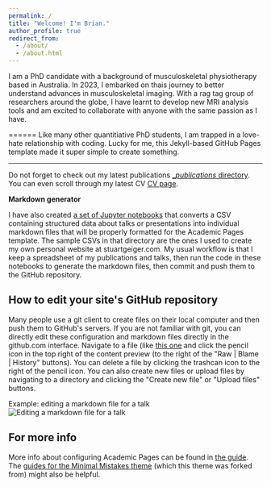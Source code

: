 ```yaml
---
permalink: /
title: "Welcome! I'm Brian."
author_profile: true
redirect_from: 
  - /about/
  - /about.html
---
```


I am a PhD candidate with a background of musculoskeletal physiotherapy based in Australia. In 2023, I embarked on thais journey to better understand advances in musculoskeletal imaging. With a rag tag group of researchers around the globe, I have learnt to develop new MRI analysis tools and am excited to collaborate with anyone with the same passion as I have.

======
Like many other quantitiative PhD students, I am trapped in a love-hate relationship with coding. Lucky for me, this Jekyll-based GitHub Pages template made it super simple to create something. 

------
Do not forget to check out my latest publications [__publications_ directory](https://github.com/brianwskim/academic-page.github.io/tree/master/_publications_). You can even scroll through my latest CV [CV page](https://academicpages.github.io/cv).

**Markdown generator**

I have also created [a set of Jupyter notebooks](https://github.com/academicpages/academicpages.github.io/tree/master/markdown_generator
) that converts a CSV containing structured data about talks or presentations into individual markdown files that will be properly formatted for the Academic Pages template. The sample CSVs in that directory are the ones I used to create my own personal website at stuartgeiger.com. My usual workflow is that I keep a spreadsheet of my publications and talks, then run the code in these notebooks to generate the markdown files, then commit and push them to the GitHub repository.

How to edit your site's GitHub repository
------
Many people use a git client to create files on their local computer and then push them to GitHub's servers. If you are not familiar with git, you can directly edit these configuration and markdown files directly in the github.com interface. Navigate to a file (like [this one](https://github.com/academicpages/academicpages.github.io/blob/master/_talks/2012-03-01-talk-1.md) and click the pencil icon in the top right of the content preview (to the right of the "Raw | Blame | History" buttons). You can delete a file by clicking the trashcan icon to the right of the pencil icon. You can also create new files or upload files by navigating to a directory and clicking the "Create new file" or "Upload files" buttons. 

Example: editing a markdown file for a talk
![Editing a markdown file for a talk](/images/editing-talk.png)

For more info
------
More info about configuring Academic Pages can be found in [the guide](https://academicpages.github.io/markdown/). The [guides for the Minimal Mistakes theme](https://mmistakes.github.io/minimal-mistakes/docs/configuration/) (which this theme was forked from) might also be helpful.
